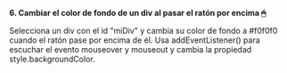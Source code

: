 **6. Cambiar el color de fondo de un div al pasar el ratón por encima 🖱**

Selecciona un div con el id "miDiv" y cambia su color de fondo a #f0f0f0 cuando el ratón pase por encima de él. Usa addEventListener() para escuchar el evento mouseover y mouseout y cambia la propiedad style.backgroundColor.